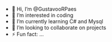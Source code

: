 - 👋 Hi, I’m @GustavooRPaes
- 👀 I’m interested in coding
- 🌱 I’m currently learning C# and Mysql
- 💞️ I’m looking to collaborate on projects
- ⚡ Fun fact: ...

<!---
GustavooRPaes/GustavooRPaes is a ✨ special ✨ repository because its `README.md` (this file) appears on your GitHub profile.
You can click the Preview link to take a look at your changes.
--->
